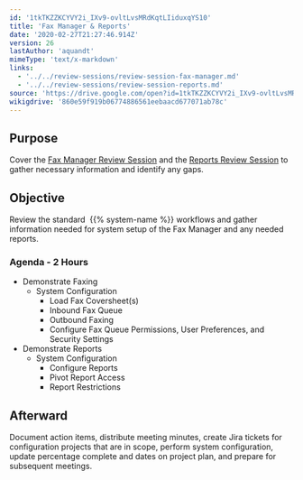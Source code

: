 ```yaml
---
id: '1tkTKZZKCYVY2i_IXv9-ovltLvsMRdKqtLIiduxqYS10'
title: 'Fax Manager & Reports'
date: '2020-02-27T21:27:46.914Z'
version: 26
lastAuthor: 'aquandt'
mimeType: 'text/x-markdown'
links:
  - '../../review-sessions/review-session-fax-manager.md'
  - '../../review-sessions/review-session-reports.md'
source: 'https://drive.google.com/open?id=1tkTKZZKCYVY2i_IXv9-ovltLvsMRdKqtLIiduxqYS10'
wikigdrive: '860e59f919b06774886561eebaacd677071ab78c'
---
```

## Purpose

Cover the [Fax Manager Review Session](../../review-sessions/review-session-fax-manager.md) and the [Reports Review Session](../../review-sessions/review-session-reports.md) to gather necessary information and identify any gaps.

## Objective

Review the standard  {{% system-name %}} workflows and gather information needed for system setup of the Fax Manager and any needed reports.

### Agenda - 2 Hours

* Demonstrate Faxing
    * System Configuration
        * Load Fax Coversheet(s)
        * Inbound Fax Queue
        * Outbound Faxing
        * Configure Fax Queue Permissions, User Preferences, and Security Settings
* Demonstrate Reports
    * System Configuration
        * Configure Reports
        * Pivot Report Access
        * Report Restrictions

## Afterward

Document action items, distribute meeting minutes, create Jira tickets for configuration projects that are in scope, perform system configuration, update percentage complete and dates on project plan, and prepare for subsequent meetings.
